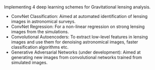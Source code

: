 Implementing 4 deep learning schemes for Gravitational lensing analysis.

* ConvNet Classification: Aimed at automated identification of lensing images in astronomical surveys.
* ConvNet Regression: For a non-linear regression on strong lensing images from the simulations. 
* Convolutional Autoencoders: To extract low-level features in lensing images and use them for denoising astronomical images, faster classification algorithms etc. 
* Generative Adversarial Networks (under development): Aimed at generating new images from convolutional networks trained from simulated images. 


